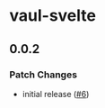 # vaul-svelte

## 0.0.2

### Patch Changes

- initial release ([#6](https://github.com/huntabyte/vaul-svelte/pull/6))
